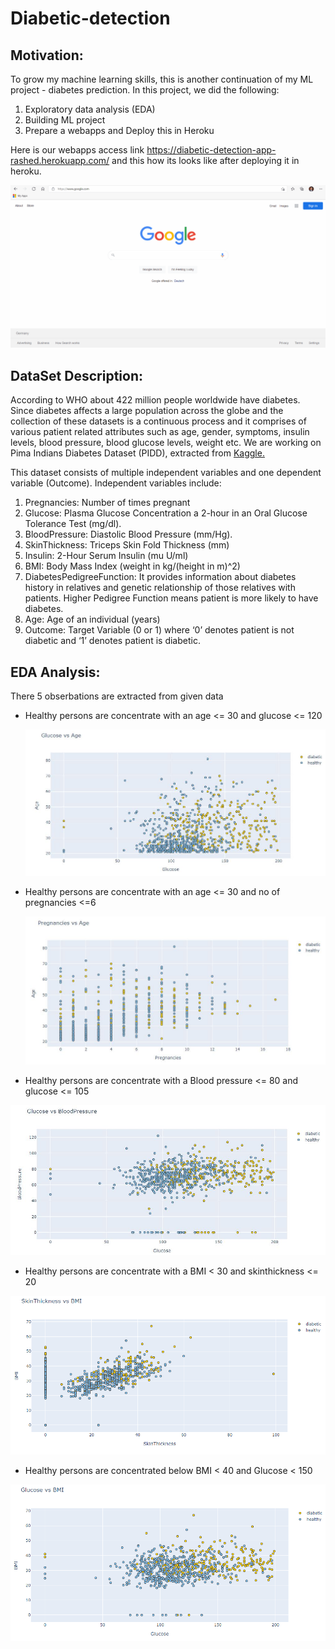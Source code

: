 # Diabetic-detection

## Motivation:
To grow my machine learning skills, this is another continuation of my ML project - diabetes prediction. 
In this project, we did the following:
1) Exploratory data analysis (EDA)
2) Building ML project
3) Prepare a webapps and Deploy this in Heroku  

Here is our webapps access link <a href="https://diabetic-detection-app-rashed.herokuapp.com/">https://diabetic-detection-app-rashed.herokuapp.com/</a> and this how its looks like after deploying it in heroku.

<!-- ![Alt Text](https://github.com/rashed2940/Diabetic-detection/blob/main/charts/apps.gif) -->

<p align="center">
<img src="/charts/apps.gif"   title = "WebApps Home Page">
</p>



## DataSet Description:
According to WHO about 422 million people worldwide have diabetes. Since diabetes affects a large population across the globe and the collection of these datasets is a continuous process and it comprises of various patient related attributes such as age, gender, symptoms, insulin levels, blood pressure, blood glucose levels, weight etc. We are working on Pima Indians Diabetes Dataset (PIDD), extracted from <a href="https://www.kaggle.com/uciml/pima-indians-diabetes-database">Kaggle.</a>

This dataset consists of multiple independent variables and one dependent variable (Outcome). Independent variables include:

1) Pregnancies: Number of times pregnant
2) Glucose: Plasma Glucose Concentration a 2-hour in an Oral Glucose Tolerance Test (mg/dl).
3) BloodPressure: Diastolic Blood Pressure (mm/Hg).
4) SkinThickness: Triceps Skin Fold Thickness (mm)
5) Insulin: 2-Hour Serum Insulin (mu U/ml)
6) BMI: Body Mass Index (weight in kg/(height in m)^2)
7) DiabetesPedigreeFunction: It provides information about diabetes history in relatives and genetic relationship of those relatives with patients. Higher Pedigree Function means patient is more likely to have diabetes.
8) Age: Age of an individual (years)
9) Outcome: Target Variable (0 or 1) where ‘0’ denotes patient is not diabetic and ‘1’ denotes patient is diabetic.

## EDA Analysis:

There 5 obserbations are extracted from given data

- Healthy persons are concentrate with an age <= 30 and glucose <= 120

  <p align="center">
  <img src="/charts/tmp/gvsa.png"   title = "Glucose Vs Age">
  </p>
  
- Healthy persons are concentrate with an age <= 30 and no of pregnancies <=6
  
  <p align="center">
  <img src="/charts/tmp/pvsa.png"   title = "Pregnancy Vs Age">
  </p>
  
 - Healthy persons are concentrate with a Blood pressure <= 80 and glucose <= 105
  
  <p align="center">
  <img src="/charts/tmp/gvsbp.png"   title = "Glucose Vs Blood Pressure">
  </p>
  
  - Healthy persons are concentrate with a BMI < 30 and skinthickness <= 20
  
  <p align="center">
  <img src="/charts/tmp/BMIvsST.png"   title = "BMI Vs skinthickness">
  </p>
  
  - Healthy persons are concentrated below BMI < 40 and Glucose < 150
  
  <p align="center">
  <img src="/charts/tmp/gvsBMI.png"   title = "BMI Vs Glucose">
  </p>

